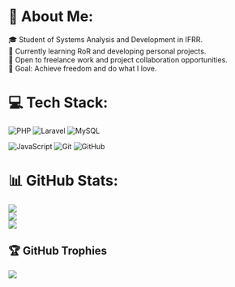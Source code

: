 # 💫 About Me:
🎓 Student of Systems Analysis and Development in IFRR.<br>
🌱 Currently learning RoR and developing personal projects.<br>
💼 Open to freelance work and project collaboration opportunities.<br>
🎯 Goal: Achieve freedom and do what I love.

# 💻 Tech Stack:
![PHP](https://img.shields.io/badge/php-%23777BB4.svg?style=for-the-badge&logo=php&logoColor=white) ![Laravel](https://img.shields.io/badge/laravel-%23FF2D20.svg?style=for-the-badge&logo=laravel&logoColor=white) ![MySQL](https://img.shields.io/badge/mysql-4479A1.svg?style=for-the-badge&logo=mysql&logoColor=white)
<!-- ![Postgres](https://img.shields.io/badge/postgres-%23316192.svg?style=for-the-badge&logo=postgresql&logoColor=white) -->
![JavaScript](https://img.shields.io/badge/javascript-%23323330.svg?style=for-the-badge&logo=javascript&logoColor=%23F7DF1E) ![Git](https://img.shields.io/badge/git-%23F05033.svg?style=for-the-badge&logo=git&logoColor=white) ![GitHub](https://img.shields.io/badge/github-%23121011.svg?style=for-the-badge&logo=github&logoColor=white)
# 📊 GitHub Stats:
![](https://github-readme-stats.vercel.app/api?username=Gustavicho&theme=catppuccin_mocha&hide_border=true&include_all_commits=false&count_private=false)<br/>
![](https://github-readme-streak-stats.herokuapp.com/?user=Gustavicho&theme=catppuccin_mocha&hide_border=true)<br/>
![](https://github-readme-stats.vercel.app/api/top-langs/?username=Gustavicho&theme=catppuccin_mocha&hide_border=true&include_all_commits=false&count_private=false&layout=compact)

## 🏆 GitHub Trophies
![](https://github-profile-trophy.vercel.app/?username=Gustavicho&theme=monokai&no-frame=true&no-bg=true&margin-w=4)
<!-- Proudly created with GPRM ( https://gprm.itsvg.in ) -->

